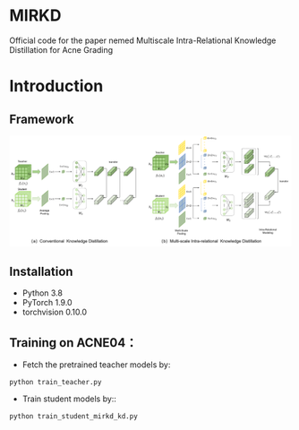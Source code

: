 # MIRKD
Official code for the paper nemed Multiscale Intra-Relational Knowledge Distillation for Acne Grading

# Introduction
## Framework
![Framework](./picture/overall.png)
## Installation

- Python 3.8  
- PyTorch 1.9.0  
- torchvision 0.10.0

## Training on ACNE04：
- Fetch the pretrained teacher models by:
```
python train_teacher.py
```
- Train student models by::
```
python train_student_mirkd_kd.py
```
